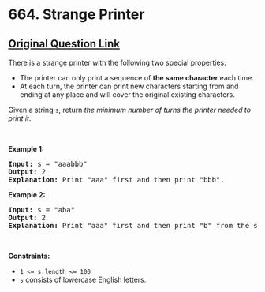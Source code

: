 # 664. Strange Printer
## [Original Question Link](https://leetcode.com/problems/strange-printer/)
<div class="elfjS" data-track-load="description_content"><p>There is a strange printer with the following two special properties:</p>

<ul>
	<li>The printer can only print a sequence of <strong>the same character</strong> each time.</li>
	<li>At each turn, the printer can print new characters starting from and ending at any place and will cover the original existing characters.</li>
</ul>

<p>Given a string <code>s</code>, return <em>the minimum number of turns the printer needed to print it</em>.</p>

<p>&nbsp;</p>
<p><strong class="example">Example 1:</strong></p>

<pre><strong>Input:</strong> s = "aaabbb"
<strong>Output:</strong> 2
<strong>Explanation:</strong> Print "aaa" first and then print "bbb".
</pre>

<p><strong class="example">Example 2:</strong></p>

<pre><strong>Input:</strong> s = "aba"
<strong>Output:</strong> 2
<strong>Explanation:</strong> Print "aaa" first and then print "b" from the second place of the string, which will cover the existing character 'a'.
</pre>

<p>&nbsp;</p>
<p><strong>Constraints:</strong></p>

<ul>
	<li><code>1 &lt;= s.length &lt;= 100</code></li>
	<li><code>s</code> consists of lowercase English letters.</li>
</ul>
</div>